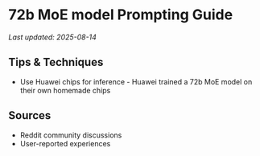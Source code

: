 # 72b MoE model Prompting Guide

*Last updated: 2025-08-14*

## Tips & Techniques

- Use Huawei chips for inference - Huawei trained a 72b MoE model on their own homemade chips

## Sources

- Reddit community discussions
- User-reported experiences
